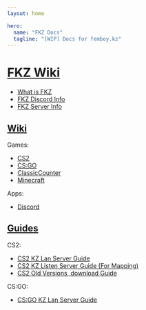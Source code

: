 ```yaml
---
layout: home

hero:
  name: "FKZ Docs"
  tagline: "[WIP] Docs for femboy.kz"
---
```


# [FKZ Wiki](/wiki-fkz)

- [What is FKZ](/wiki-fkz/fkz)
- [FKZ Discord Info](/wiki-fkz/discord)
- [FKZ Server Info](/wiki-fkz/servers)

## [Wiki](/wiki)

Games:

- [CS2](/wiki/cs2)
- [CS:GO](/wiki/csgo)
- [ClassicCounter](/wiki/cscl)
- [Minecraft](/wiki/minecraft)

Apps:

- [Discord](/wiki/discord)

## [Guides](/wiki/guides)

CS2:

- [CS2 KZ Lan Server Guide](/wiki/guides/cs2/lan)
- [CS2 KZ Listen Server Guide (For Mapping)](/wiki/guides/cs2/listen)
- [CS2 Old Versions, download Guide](/wiki/guides/cs2/old-versions)

CS:GO:

- [CS:GO KZ Lan Server Guide](/wiki/guides/csgo/lan)
